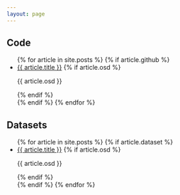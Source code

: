 ```yaml
---
layout: page
---
```

<h2>Code</h2>
<ul>
{% for article in site.posts %}
  {% if article.github %}
    <li> 
      <a href="{{ article.github }}">{{ article.title }}</a> 
      {% if article.osd %}
        <p>{{ article.osd }}</p>
      {% endif %}
    </li>
  {% endif %}
{% endfor %}
</ul>

<h2>Datasets</h2>
<ul>
{% for article in site.posts %}
  {% if article.dataset %}
    <li> 
      <a href="{{ article.dataset }}">{{ article.title }}</a> 
      {% if article.osd %}
        <p>{{ article.osd }}</p>
      {% endif %}
    </li>
  {% endif %}
{% endfor %}
</ul>
  